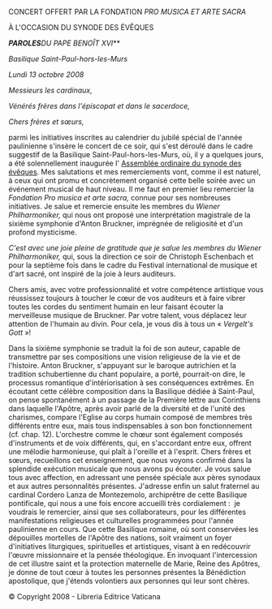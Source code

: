 CONCERT OFFERT PAR LA FONDATION *PRO MUSICA ET ARTE SACRA*

À L'OCCASION DU SYNODE DES ÉVÊQUES

***PAROLES**DU PAPE BENOÎT XVI***

*Basilique Saint-Paul-hors-les-Murs*

*Lundi 13 octobre 2008*

*Messieurs les cardinaux,*

*Vénérés frères dans l'épiscopat et dans le sacerdoce,*

*Chers frères et sœurs,*

parmi les initiatives inscrites au calendrier du jubilé spécial de l'année paulinienne s'insère le concert de ce soir, qui s'est déroulé dans le cadre suggestif de la Basilique Saint-Paul-hors-les-Murs, où, il y a quelques jours, a été solennellement inaugurée l' [Assemblée ordinaire du synode des évêques](/content/benedict-xvi/fr/homilies/2008/documents/hf_ben-xvi_hom_20081005_apertura-sinodo.html). Mes salutations et mes remerciements vont, comme il est naturel, à ceux qui ont promu et concrètement organisé cette belle soirée avec un événement musical de haut niveau. Il me faut en premier lieu remercier la *Fondation Pro musica et arte sacra,* connue pour ses nombreuses initiatives. Je salue et remercie ensuite les membres du *Wiener Philharmoniker,* qui nous ont proposé une interprétation magistrale de la sixième symphonie d'Anton Bruckner, imprégnée de religiosité et d'un profond mysticisme.

*C'est avec une joie pleine de gratitude que je salue les membres du Wiener Philharmoniker,* qui, sous la direction ce soir de Christoph Eschenbach et pour la septième fois dans le cadre du Festival international de musique et d'art sacré, ont inspiré de la joie à leurs auditeurs.

Chers amis, avec votre professionnalité et votre compétence artistique vous réussissez toujours à toucher le cœur de vos auditeurs et à faire vibrer toutes les cordes du sentiment humain en leur faisant écouter la merveilleuse musique de Bruckner. Par votre talent, vous déplacez leur attention de l'humain au divin. Pour cela, je vous dis à tous un « *Vergelt's Gott* »!

Dans la sixième symphonie se traduit la foi de son auteur, capable de transmettre par ses compositions une vision religieuse de la vie et de l'histoire. Anton Bruckner, s'appuyant sur le baroque autrichien et la tradition schubertienne du chant populaire, a porté, pourrait-on dire, le processus romantique d'intériorisation à ses conséquences extrêmes. En écoutant cette célèbre composition dans la Basilique dédiée à Saint-Paul, on pense spontanément à un passage de la Première lettre aux Corinthiens dans laquelle l'Apôtre, après avoir parlé de la diversité et de l'unité des charismes, compare l'Eglise au corps humain composé de membres très différents entre eux, mais tous indispensables à son bon fonctionnement (cf. chap. 12). L'orchestre comme le chœur sont également composés d'instruments et de voix différents, qui, en s'accordant entre eux, offrent une mélodie harmonieuse, qui plaît à l'oreille et à l'esprit. Chers frères et sœurs, recueillons cet enseignement, que nous voyons confirmé dans la splendide exécution musicale que nous avons pu écouter. Je vous salue tous avec affection, en adressant une pensée spéciale aux pères synodaux et aux autres personnalités présentes. J'adresse enfin un salut fraternel au cardinal Cordero Lanza de Montezemolo, archiprêtre de cette Basilique pontificale, qui nous a une fois encore accueilli très cordialement :  je voudrais le remercier, ainsi que ses collaborateurs, pour les différentes manifestations religieuses et culturelles programmées pour l'année paulinienne en cours. Que cette Basilique romaine, où sont conservées les dépouilles mortelles de l'Apôtre des nations, soit vraiment un foyer d'initiatives liturgiques, spirituelles et artistiques, visant à en redécouvrir l'œuvre missionnaire et la pensée théologique. En invoquant l'intercession de cet illustre saint et la protection maternelle de Marie, Reine des Apôtres, je donne de tout cœur à toutes les personnes présentes la Bénédiction apostolique, que j'étends volontiers aux personnes qui leur sont chères.

© Copyright 2008 - Libreria Editrice Vaticana